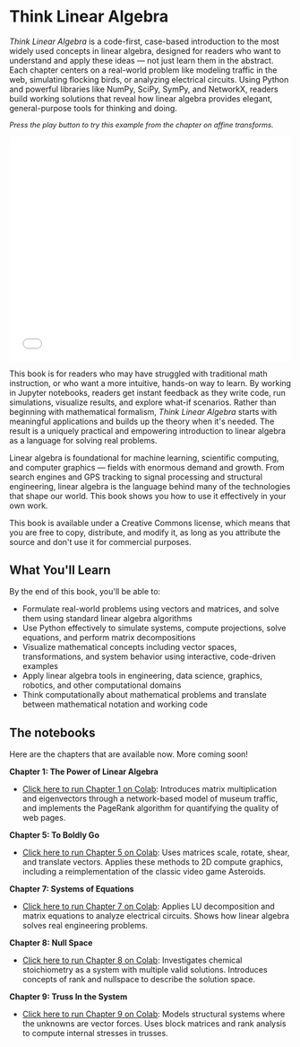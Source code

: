 # Think Linear Algebra

*Think Linear Algebra* is a code-first, case-based introduction to the most widely used concepts in linear algebra, designed for readers who want to understand and apply these ideas — not just learn them in the abstract. Each chapter centers on a real-world problem like modeling traffic in the web, simulating flocking birds, or analyzing electrical circuits. Using Python and powerful libraries like NumPy, SciPy, SymPy, and NetworkX, readers build working solutions that reveal how linear algebra provides elegant, general-purpose tools for thinking and doing.

<div style="margin: 0 0;">
    <p style="font-style: italic; margin-top: 0; font-size: 0.9em; text-align: left;">Press the play button to try this example from the chapter on affine transforms.</p>
    <iframe src="enterprise.html" width="100%" height="400" frameborder="0"></iframe>
</div>

This book is for readers who may have struggled with traditional math instruction, or who want a more intuitive, hands-on way to learn. By working in Jupyter notebooks, readers get instant feedback as they write code, run simulations, visualize results, and explore what-if scenarios. Rather than beginning with mathematical formalism, *Think Linear Algebra* starts with meaningful applications and builds up the theory when it's needed. The result is a uniquely practical and empowering introduction to linear algebra as a language for solving real problems.

Linear algebra is foundational for machine learning, scientific computing, and computer graphics — fields with enormous demand and growth. From search engines and GPS tracking to signal processing and structural engineering, linear algebra is the language behind many of the technologies that shape our world. This book shows you how to use it effectively in your own work.

This book is available under a Creative Commons license, which means that you are free to copy, distribute, and modify it, as long as you attribute the source and don't use it for commercial purposes.


## What You'll Learn

By the end of this book, you'll be able to:

* Formulate real-world problems using vectors and matrices, and solve them using standard linear algebra algorithms
* Use Python effectively to simulate systems, compute projections, solve equations, and perform matrix decompositions
* Visualize mathematical concepts including vector spaces, transformations, and system behavior using interactive, code-driven examples
* Apply linear algebra tools in engineering, data science, graphics, robotics, and other computational domains
* Think computationally about mathematical problems and translate between mathematical notation and working code

## The notebooks

Here are the chapters that are available now. More coming soon!

**Chapter 1: The Power of Linear Algebra**

* [Click here to run Chapter 1 on Colab](https://colab.research.google.com/github/AllenDowney/ThinkLinearAlgebra/blob/main/chapters/eigenvector.ipynb):
Introduces matrix multiplication and eigenvectors through a network-based model of museum traffic, and implements the PageRank algorithm for quantifying the quality of web pages.


**Chapter 5: To Boldly Go**

* [Click here to run Chapter 5 on Colab](https://colab.research.google.com/github/AllenDowney/ThinkLinearAlgebra/blob/main/chapters/affine.ipynb): 
Uses matrices scale, rotate, shear, and translate vectors. Applies these methods to 2D compute graphics, including a reimplementation of the classic video game Asteroids.


**Chapter 7: Systems of Equations**

* [Click here to run Chapter 7 on Colab](https://colab.research.google.com/github/AllenDowney/ThinkLinearAlgebra/blob/main/chapters/system.ipynb): 
Applies LU decomposition and matrix equations to analyze electrical circuits. Shows how linear algebra solves real engineering problems.

**Chapter 8: Null Space**

* [Click here to run Chapter 8 on Colab](https://colab.research.google.com/github/AllenDowney/ThinkLinearAlgebra/blob/main/chapters/nullspace.ipynb):
Investigates chemical stoichiometry as a system with multiple valid solutions. Introduces concepts of rank and nullspace to describe the solution space.


**Chapter 9: Truss In the System**

* [Click here to run Chapter 9 on Colab](https://colab.research.google.com/github/AllenDowney/ThinkLinearAlgebra/blob/main/chapters/truss.ipynb):
Models structural systems where the unknowns are vector forces. Uses block matrices and rank analysis to compute internal stresses in trusses.

